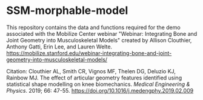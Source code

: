 # SSM-morphable-model

This repository contains the data and functions required for the demo associated with the Mobilize Center webinar "Webinar: Integrating Bone and Joint Geometry into Musculoskeletal Models" created by Allison Clouthier, Anthony Gatti, Erin Lee, and Lauren Welte. 
https://mobilize.stanford.edu/webinar-integrating-bone-and-joint-geometry-into-musculoskeletal-models/

Citation: Clouthier AL, Smith CR, Vignos MF, Thelen DG, Deluzio KJ, Rainbow MJ. The effect of articular geometry features identified using statistical shape modelling on knee biomechanics. *Medical Engineering & Physics*. 2019; 66: 47-55. https://doi.org/10.1016/j.medengphy.2019.02.009
